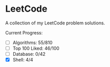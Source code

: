 # LeetCode 
A collection of my LeetCode problem solutions.

Current Progress: 
- [ ] Algorithms: 55/810
- [ ] Top 100 Liked: 46/100
- [ ] Database: 0/42
- [x] Shell: 4/4
